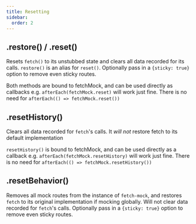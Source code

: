 ```yaml
---
title: Resetting
sidebar:
  order: 2
---
```


## .restore() / .reset()
Resets `fetch()` to its unstubbed state and clears all data recorded for its calls. `restore()` is an alias for `reset()`. Optionally pass in a `{sticky: true}` option to remove even sticky routes.

Both methods are bound to fetchMock, and can be used directly as callbacks e.g. `afterEach(fetchMock.reset)` will work just fine. There is no need for `afterEach(() => fetchMock.reset())`

## .resetHistory()

Clears all data recorded for `fetch`'s calls. It _will not_ restore fetch to its default implementation

`resetHistory()` is bound to fetchMock, and can be used directly as a callback e.g. `afterEach(fetchMock.resetHistory)` will work just fine. There is no need for `afterEach(() => fetchMock.resetHistory())`

## .resetBehavior()

Removes all mock routes from the instance of `fetch-mock`, and restores `fetch` to its original implementation if mocking globally. Will not clear data recorded for `fetch`'s calls. Optionally pass in a `{sticky: true}` option to remove even sticky routes.
